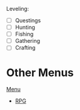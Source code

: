 Leveling:
 - [ ] Questings
 - [ ] Hunting
 - [ ] Fishing
 - [ ] Gathering
 - [ ] Crafting
 
# Other Menus

[Menu](../../README.md) <br>
 - [RPG](../5RPG.md)